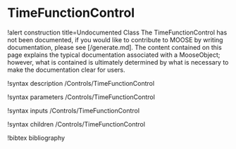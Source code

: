 <!-- MOOSE Documentation Stub: Remove this when content is added. -->

# TimeFunctionControl

!alert construction title=Undocumented Class
The TimeFunctionControl has not been documented, if you would like to contribute to MOOSE by
writing documentation, please see [/generate.md]. The content contained on this page explains
the typical documentation associated with a MooseObject; however, what is contained is ultimately
determined by what is necessary to make the documentation clear for users.

!syntax description /Controls/TimeFunctionControl

!syntax parameters /Controls/TimeFunctionControl

!syntax inputs /Controls/TimeFunctionControl

!syntax children /Controls/TimeFunctionControl

!bibtex bibliography
